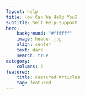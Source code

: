 ```yaml
---
layout: help
title: How Can We Help You?
subtitle: Self Help Support
hero:
    background: "#ffffff"
    image: header.jpg
    align: center
    text: dark
    search: true
category:
    columns: 3
featured:
    title: Featured Articles
    tag: featured
---
```

